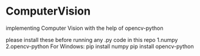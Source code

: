 # ComputerVision
implementing Computer Vision with the help of opencv-python

please install these before running any .py code in this repo
  1.numpy
  2.opencv-python
For Windows:
  pip install numpy
  pip install opencv-python
